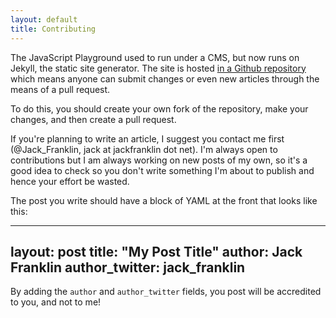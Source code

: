 ```yaml
---
layout: default
title: Contributing
---
```


The JavaScript Playground used to run under a CMS, but now runs on Jekyll, the static site generator. The site is hosted [in a Github repository](https://github.com/jackfranklin/javascriptplayground.com) which means anyone can submit changes or even new articles through the means of a pull request.

To do this, you should create your own fork of the repository, make your changes, and then create a pull request.

If you're planning to write an article, I suggest you contact me first (@Jack_Franklin, jack at jackfranklin dot net). I'm always open to contributions but I am always working on new posts of my own, so it's a good idea to check so you don't write something I'm about to publish and hence your effort be wasted.

The post you write should have a block of YAML at the front that looks like this:

  ---
  layout: post
  title: "My Post Title"
  author: Jack Franklin
  author_twitter: jack_franklin
  ---
  
By adding the `author` and `author_twitter` fields, you post will be accredited to you, and not to me!
  
